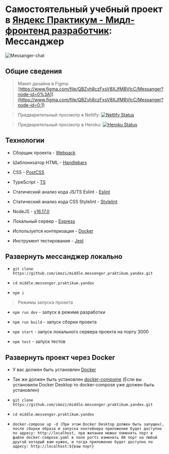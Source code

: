 
# Самостоятельный учебный проект в [Яндекс Практикум - Мидл-фронтенд разработчик](https://practicum.yandex.ru/middle-frontend/): Мессанджер

  

![Messanger-chat](https://user-images.githubusercontent.com/29326762/189125988-04f34488-4b4d-4fb5-a194-e9886be08dcb.png)

  
  

## Общие сведения

  

> Макет дизайна в Figma: [https://www.figma.com/file/QBZvh8czFxsV8XJfMBVlcC/Messanger?node-id=0%3A1](https://www.figma.com/file/QBZvh8czFxsV8XJfMBVlcC/Messanger?node-id=0:1)

> Предварительный просмотр в Netlify: [![Netlify Status](https://api.netlify.com/api/v1/badges/69f2bec3-b856-4781-bc17-85b972126262/deploy-status)](https://ozihub.netlify.app)

> Предварительный просмотр в Heroku: [![Heroku Status](https://user-images.githubusercontent.com/29326762/201558415-139cf191-9437-4f41-8c31-7def37c2035a.svg)](https://ozihub.herokuapp.com)

  

## Технологии

  

- Сборщик проекта - [Webpack](https://webpack.js.org/)

- Шаблонизатор HTML - [Handlebars](https://handlebarsjs.com/)

- CSS - [PostCSS](https://postcss.org/)

- TypeScript - [TS](https://www.typescriptlang.org/)

- Статический анализ кода JS/TS Eslint - [Eslint](https://www.typescriptlang.org/)

- Статический анализ кода CSS Stylelint - [Stylelint](https://stylelint.io/)

- NodeJS - [v16.17.0](https://nodejs.org/dist/v16.17.0/)

- Локальный сервер - [Express](https://expressjs.com/)

- Используется контеризация -  [Docker](https://www.docker.com/)

- Инструмент тестирования - [Jest](https://jestjs.io/)

  

## Развернуть мессанджер локально

-  `git clone https://github.com/imozi/middle.messenger.praktikum.yandex.git`

-  `cd middle.messenger.praktikum.yandex`

-  `npm i`

  

> Режимы запуска проекта

  

-  `npm run dev` - запуск в режиме разработки

-  `npm run build` - запуск сборки проекта

-  `npm start` - запуск локального сервера проекта на порту 3000

-  `npm test` - запуск тестов

  
  

## Развернуть проект через Docker

-  У вас должен быть установлен [Docker](https://docs.docker.com/get-docker/)

-  Так же должен быть установлен [docker-compome](https://docs.docker.com/compose/install/) (Если вы установили Docker Desktop то docker-compose уже должен быть установлен)

  

-  `git clone https://github.com/imozi/middle.messenger.praktikum.yandex.git`

-  `cd middle.messenger.praktikum.yandex`

-  `docker-compose up -d (При этом Docker Desktop должен быть запущен), после сборки образа и запуска контейнера приложение будет доступно по адресу: http://localhost, при желании можно поменять порт в файле docker-compose.yaml в поле ports изменить 80 порт на любой другой который вам нужен, и тогда приложение будет доступно по адресу: http://localhost:${ваш порт}`